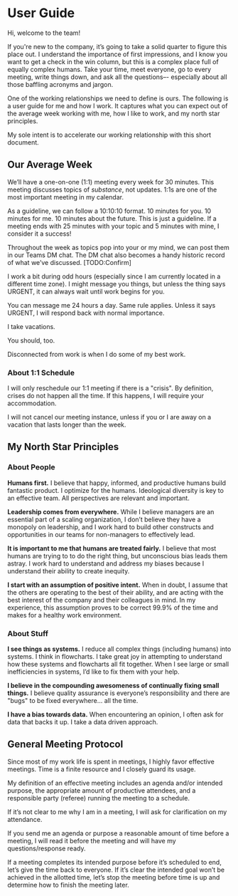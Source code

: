 # User Guide

Hi, welcome to the team!

If you're new to the company, it’s going to take a solid quarter to figure this place out. I understand the importance of first impressions, and I know you want to get a check in the win column, but this is a complex place full of equally complex humans. Take your time, meet everyone, go to every meeting, write things down, and ask all the questions–- especially about all those baffling acronyms and jargon.

One of the working relationships we need to define is ours. The following is a user guide for me and how I work. It captures what you can expect out of the average week working with me, how I like to work, and my north star principles.

My sole intent is to accelerate our working relationship with this short document.

## Our Average Week

We’ll have a one-on-one (1:1) meeting every week for 30 minutes. This meeting discusses topics of *substance*, not updates. 1:1s are one of the most important meeting in my calendar.

As a guideline, we can follow a 10:10:10 format. 10 minutes for you. 10 minutes for me. 10 minutes about the future. This is just a guideline. If a meeting ends with 25 minutes with your topic and 5 minutes with mine, I consider it a success!

Throughout the week as topics pop into your or my mind, we can post them in our Teams DM chat. The DM chat also becomes a handy historic record of what we’ve discussed. [TODO:Confirm]

I work a bit during odd hours (especially since I am currently located in a different time zone). I might message you things, but unless the thing says URGENT, it can always wait until work begins for you.

You can message me 24 hours a day. Same rule applies. Unless it says URGENT, I will respond back with normal importance.

I take vacations.

You should, too.

Disconnected from work is when I do some of my best work.

### About 1:1 Schedule

I will only reschedule our 1:1 meeting if there is a "crisis". By definition, crises do not happen all the time. If this happens, I will require your accommodation.

I will not cancel our meeting instance, unless if you or I are away on a vacation that lasts longer than the week.

## My North Star Principles

### About People

**Humans first.** I believe that happy, informed, and productive humans build fantastic product. I optimize for the humans. Ideological diversity is key to an effective team. All perspectives are relevant and important.

**Leadership comes from everywhere.** While I believe managers are an essential part of a scaling organization, I don’t believe they have a monopoly on leadership, and I work hard to build other constructs and opportunities in our teams for non-managers to effectively lead.

**It is important to me that humans are treated fairly.** I believe that most humans are trying to to do the right thing, but unconscious bias leads them astray. I work hard to understand and address my biases because I understand their ability to create inequity.

**I start with an assumption of positive intent.** When in doubt, I assume that the others are operating to the best of their ability, and are acting with the best interest of the company and their colleagues in mind. In my experience, this assumption proves to be correct 99.9% of the time and makes for a healthy work environment.

### About Stuff

**I see things as systems.** I reduce all complex things (including humans) into systems. I think in flowcharts. I take great joy in attempting to understand how these systems and flowcharts all fit together. When I see large or small inefficiencies in systems, I’d like to fix them with your help.

**I believe in the compounding awesomeness of continually fixing small things.** I believe quality assurance is everyone’s responsibility and there are "bugs" to be fixed everywhere… all the time.

**I have a bias towards data.** When encountering an opinion, I often ask for data that backs it up. I take a data driven approach.

## General Meeting Protocol

Since most of my work life is spent in meetings, I highly favor effective meetings. Time is a finite resource and I closely guard its usage.

My definition of an effective meeting includes an agenda and/or intended purpose, the appropriate amount of productive attendees, and a responsible party (referee) running the meeting to a schedule.

If it’s not clear to me why I am in a meeting, I will ask for clarification on my attendance.

If you send me an agenda or purpose a reasonable amount of time before a meeting, I will read it before the meeting and will have my questions/response ready.

If a meeting completes its intended purpose before it’s scheduled to end, let’s give the time back to everyone. If it’s clear the intended goal won’t be achieved in the allotted time, let’s stop the meeting before time is up and determine how to finish the meeting later.
